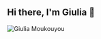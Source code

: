 ## Hi there, I'm Giulia 👋

<!--
**giuliadev95/giuliadev95** is a ✨ _special_ ✨ repository because its `README.md` (this file) appears on your GitHub profile.

Here are some ideas to get you started:

- 🔭 I’m currently working on ...
- 🌱 I’m currently learning ...
- 👯 I’m looking to collaborate on ...
- 🤔 I’m looking for help with ...
- 💬 Ask me about ...
- 📫 How to reach me: ...
- 😄 Pronouns: ...
- ⚡ Fun fact: ...
-->
<!-- Profile Image -->
<picture>
 <source media="(prefers-color-scheme: dark)" srcset="https://drive.google.com/drive/u/0/my-drive">
 <source media="(prefers-color-scheme: light)" srcset="[YOUR-LIGHTMODE-IMAGE](https://drive.google.com/drive/u/0/my-drive)">
 <img alt="Giulia Moukouyou" src="[YOUR-DEFAULT-IMAGE](https://drive.google.com/drive/u/0/my-drive)">
</picture>
